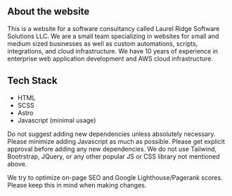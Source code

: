 ## About the website
This is a website for a software consultancy called Laurel Ridge Software Solutions LLC. We are a small team specializing in websites for small and medium sized businesses as well as custom automations, scripts, integrations, and cloud infrastructure. We have 10 years of experience in enterprise web application development and AWS cloud infrastructure. 

## Tech Stack
* HTML
* SCSS
* Astro
* Javascript (minimal usage)

Do not suggest adding new dependencies unless absolutely necessary. Please minimize adding Javascript as much as possible. Please get explicit approval before adding any new dependencies. We do not use Tailwind, Bootrstrap, JQuery, or any other popular JS or CSS library not mentioned above.

We try to optimize on-page SEO and Google Lighthouse/Pagerank scores. Please keep this in mind when making changes.